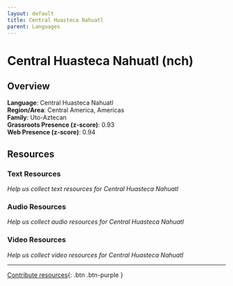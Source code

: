 ```yaml
---
layout: default
title: Central Huasteca Nahuatl
parent: Languages
---
```


# Central Huasteca Nahuatl (nch)

## Overview

**Language**: Central Huasteca Nahuatl  
**Region/Area**: Central America, Americas  
**Family**: Uto-Aztecan  
**Grassroots Presence (z-score)**: 0.93  
**Web Presence (z-score)**: 0.94  

## Resources

### Text Resources
*Help us collect text resources for Central Huasteca Nahuatl*

### Audio Resources
*Help us collect audio resources for Central Huasteca Nahuatl*

### Video Resources
*Help us collect video resources for Central Huasteca Nahuatl*

---

[Contribute resources](https://forms.office.com/e/1SfLJx3u1r){: .btn .btn-purple }

